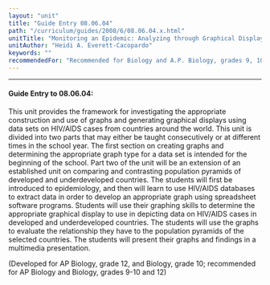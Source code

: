 ```yaml
---
layout: "unit"
title: "Guide Entry 08.06.04"
path: "/curriculum/guides/2008/6/08.06.04.x.html"
unitTitle: "Monitoring an Epidemic: Analyzing through Graphical Displays Factors Relating to the Spread of HIV/AIDS"
unitAuthor: "Heidi A. Everett-Cacopardo"
keywords: ""
recommendedFor: "Recommended for Biology and A.P. Biology, grades 9, 10, and 12"
---
```

<body>
<hr/>
<h4>
Guide Entry to 08.06.04:
</h4>
<p>
This unit provides the framework for investigating the appropriate construction and use of graphs and generating graphical displays using data sets on HIV/AIDS cases from countries around the world. This unit is divided into two parts that may either be taught consecutively or at different times in the school year. The first section on creating graphs and determining the appropriate graph type for a data set is intended for the beginning of the school. Part two of the unit will be an extension of an established unit on comparing and contrasting population pyramids of developed and underdeveloped countries. The students will first be introduced to epidemiology, and then will learn to use HIV/AIDS databases to extract data in order to develop an appropriate graph using spreadsheet software programs. Students will use their graphing skills to determine the appropriate graphical display to use in depicting data on HIV/AIDS cases in developed and underdeveloped countries. The students will use the graphs to evaluate the relationship they have to the population pyramids of the selected countries. The students will present their graphs and findings in a multimedia presentation.
</p>
<p>
(Developed for AP Biology, grade 12, and Biology, grade 10; recommended for AP Biology and Biology, grades 9-10 and 12)
</p>
</body>
